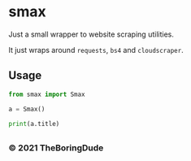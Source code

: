 # smax
Just a small wrapper to website scraping utilities.

It just wraps around `requests`, `bs4` and `cloudscraper`.


## Usage
```python
from smax import Smax

a = Smax()

print(a.title)
```

## 
### &copy; 2021 TheBoringDude